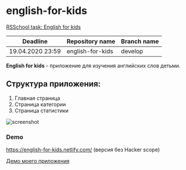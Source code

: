 # english-for-kids
[RSSchool task: English for kids](https://github.com/rolling-scopes-school/tasks/blob/master/tasks/rslang/english-for-kids.md)

| Deadline         | Repository name| Branch name |
| ---------------- | ----------- | ----------- |
| 19.04.2020 23:59 | english-for-kids    | develop    |

**English for kids** - приложение для изучения английских слов детьми.

## Структура приложения:
1. Главная страница
2. Страница категории 
3. Страница статистики 

![screenshot](english-for.kids.data/img/screenshot.png)
### Demo
https://english-for-kids.netlify.com/ (версия без Hacker scope)

[Демо моего приложения](https://baby-english.netlify.com/)

